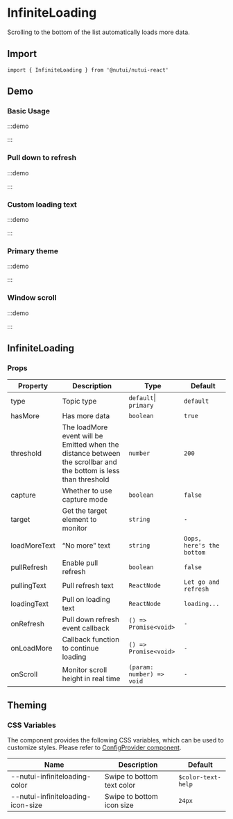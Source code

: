 # InfiniteLoading



Scrolling to the bottom of the list automatically loads more data.

## Import

```tsx
import { InfiniteLoading } from '@nutui/nutui-react'
```

## Demo

### Basic Usage

:::demo

<CodeBlock src='h5/demo1.tsx'></CodeBlock>

:::

### Pull down to refresh

:::demo

<CodeBlock src='h5/demo2.tsx'></CodeBlock>

:::

### Custom loading text

:::demo

<CodeBlock src='h5/demo3.tsx'></CodeBlock>

:::

### Primary theme

:::demo

<CodeBlock src='h5/demo4.tsx'></CodeBlock>

:::

### Window scroll

:::demo

<CodeBlock src='h5/demo5.tsx'></CodeBlock>

:::

## InfiniteLoading

### Props

| Property | Description | Type | Default |
| --- | --- | --- | --- |
| type | Topic type | `default`\| `primary` | `default` |
| hasMore | Has more data | `boolean` | `true` |
| threshold | The loadMore event will be Emitted when the distance between the scrollbar and the bottom is less than threshold | `number` | `200` |
| capture | Whether to use capture mode | `boolean` | `false` |
| target | Get the target element to monitor | `string` | `-` |
| loadMoreText | “No more” text | `string` | `Oops, here's the bottom` |
| pullRefresh | Enable pull refresh | `boolean` | `false` |
| pullingText | Pull refresh text | `ReactNode` | `Let go and refresh` |
| loadingText | Pull on loading text | `ReactNode` | `loading...` |
| onRefresh | Pull down refresh event callback | `() => Promise<void>` | `-` |
| onLoadMore | Callback function to continue loading | `() => Promise<void>` | `-` |
| onScroll | Monitor scroll height in real time | `(param: number) => void` | `-` |

## Theming

### CSS Variables

The component provides the following CSS variables, which can be used to customize styles. Please refer to [ConfigProvider component](#/en-US/component/configprovider).

| Name | Description | Default |
| --- | --- | --- |
| \--nutui-infiniteloading-color | Swipe to bottom text color | `$color-text-help` |
| \--nutui-infiniteloading-icon-size | Swipe to bottom icon size  | `24px` |
